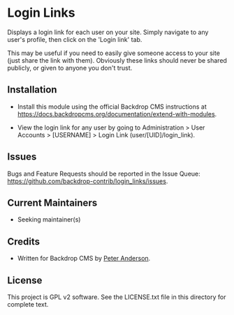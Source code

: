 Login Links
===========

Displays a login link for each user on your site. Simply navigate to any user's
profile, then click on the 'Login link' tab.

This may be useful if you need to easily give someone access to your site (just
share the link with them). Obviously these links should never be shared
publicly, or given to anyone you don't trust.


Installation
------------

- Install this module using the official Backdrop CMS instructions at
  https://docs.backdropcms.org/documentation/extend-with-modules.

- View the login link for any user by going to Administration > User Accounts >
  [USERNAME] > Login Link (user/[UID]/login_link).


Issues
------

Bugs and Feature Requests should be reported in the Issue Queue:
https://github.com/backdrop-contrib/login_links/issues.


Current Maintainers
-------------------

- Seeking maintainer(s)


Credits
-------

- Written for Backdrop CMS by [Peter Anderson](https://github.com/BWPanda).


License
-------

This project is GPL v2 software.
See the LICENSE.txt file in this directory for complete text.
